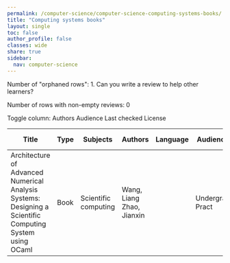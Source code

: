 ```yaml
---
permalink: /computer-science/computer-science-computing-systems-books/
title: "Computing systems books"
layout: single
toc: false
author_profile: false
classes: wide
share: true
sidebar:
  nav: computer-science
---
```


Number of "orphaned rows": 1. Can you write a review to help other learners?

Number of rows with non-empty reviews: 0

<div class="table_cols_toggles">
Toggle column: <a class="toggle-vis btn btn--danger" data-column="3">Authors</a> <a class="toggle-vis btn btn--danger" data-column="5">Audience</a> <a class="toggle-vis btn btn--danger" data-column="8">Last checked</a> <a class="toggle-vis btn btn--danger" data-column="9">License</a>
</div>
<table class="display" style="width:100%">
<thead>
<tr>
    <th>Title</th>
    <th>Type</th>
    <th>Subjects</th>
    <th>Authors</th>
    <th>Language</th>
    <th>Audience</th>
    <th>Reviews</th>
    <th>URLs</th>
    <th>Last checked</th>
    <th>License</th>
</tr>
</thead>
<tbody>
<tr>
    <td>Architecture of Advanced Numerical Analysis Systems: Designing a Scientific Computing System using OCaml</td>
    <td>Book</td>
    <td>Scientific computing</td>
    <td>Wang, Liang<br> Zhao, Jianxin</td>
    <td></td>
    <td>Undergrad<br>Pract</td>
    <td></td>
    <td><a href="https://link.springer.com/content/pdf/10.1007/978-1-4842-8853-5.pdf" target="_blank" class="btn btn--primary">PDF</a><br><a href="https://link.springer.com/download/epub/10.1007/978-1-4842-8853-5.epub" target="_blank" class="btn btn--primary">EPUB</a><br><a href="https://link.springer.com/book/10.1007/978-1-4842-8853-5" target="_blank" class="btn btn--info">Site</a></td>
    <td>2023-12-16</td>
    <td>CC BY 4.0 DEED</td>
</tr>
<tfoot>
<tr>
    <td></td>
    <td></td>
    <td></td>
    <td></td>
    <td></td>
    <td></td>
    <td></td>
    <td></td>
    <td></td>
    <td></td>
</tr>
</tfoot>
